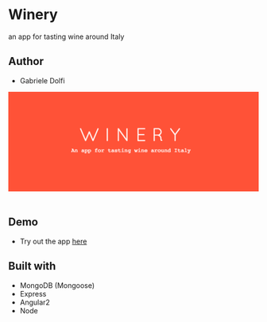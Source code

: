 # Winery
an app for tasting wine around Italy

## Author
* Gabriele Dolfi

<div style="text-align:center"><img src ="https://github.com/Digitalele/winery-app-server/blob/b3bbb745fd79d67437555e8c66d2f1aa6049a18e/img.png" /></div>

<br/>

## Demo
* Try out the app [here](#)


## Built with
* MongoDB (Mongoose)
* Express
* Angular2
* Node

